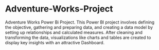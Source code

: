 # Adventure-Works-Project
Adventure Works Power Bi Project.
This Power BI project involves defining the objective, gathering and preparing data, and creating a data model by setting up relationships and calculated measures. 
After cleaning and transforming the data, visualizations like charts and tables are created to display key insights with an attractive Dashboard. 
